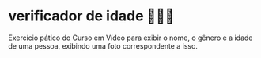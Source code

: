 # verificador de idade 👩🏻‍🦲
Exercício pático do Curso em Vídeo para exibir o nome, o gênero e a idade de uma pessoa, exibindo uma foto correspondente a isso.
